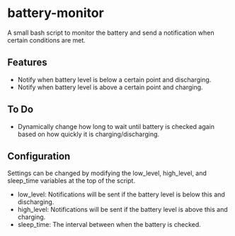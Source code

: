 # battery-monitor
A small bash script to monitor the battery and send a notification when certain conditions are met.

## Features
* Notify when battery level is below a certain point and discharging.
* Notify when battery level is above a certain point and charging.

## To Do
* Dynamically change how long to wait until battery is checked again based on how quickly it is charging/discharging.

## Configuration
Settings can be changed by modifying the low_level, high_level, and sleep_time variables at the top of the script.
* low_level: Notifications will be sent if the battery level is below this and discharging.
* high_level: Notifications will be sent if the battery level is above this and charging.
* sleep_time: The interval between when the battery is checked.
